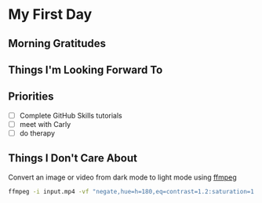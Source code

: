 # My First Day
## Morning Gratitudes
## Things I'm Looking Forward To
## Priorities
- [ ] Complete GitHub Skills tutorials
- [ ] meet with Carly
- [ ] do therapy
## Things I Don't Care About
Convert an image or video from dark mode to light mode using [ffmpeg](https://www.ffmpeg.org)

```bash
ffmpeg -i input.mp4 -vf "negate,hue=h=180,eq=contrast=1.2:saturation=1.1" output.mp4
```
